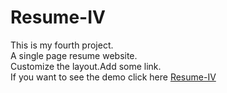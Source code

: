 # Resume-IV
This is my fourth project.<br>A single page resume website.<br>Customize the layout.Add some link.<br>If you want to see the demo click here <a href="https://glow-echo.github.io/Resume-IV/">Resume-IV</a>
